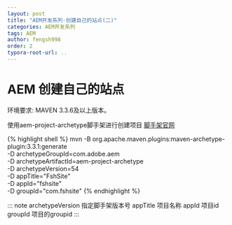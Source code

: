 ```yaml
---
layout: post
title: "AEM开发系列-创建自己的站点(二)"
categories: AEM开发系列
tags: AEM
author: fengsh998
order: 2
typora-root-url: ..
---
```


# AEM 创建自己的站点

环境要求: MAVEN 3.3.6及以上版本。

使用aem-project-archetype脚手架进行创建项目
[脚手架官网](https://github.com/adobe/aem-project-archetype)

{% highlight shell %}
mvn -B org.apache.maven.plugins:maven-archetype-plugin:3.3.1:generate \
 -D archetypeGroupId=com.adobe.aem \
 -D archetypeArtifactId=aem-project-archetype \
 -D archetypeVersion=54\
 -D appTitle="FshSite" \
 -D appId="fshsite" \
 -D groupId="com.fshsite"
{% endhighlight %}

::: note
archetypeVersion 指定脚手架版本号
appTitle 项目名称
appId 项目id
groupId 项目的groupid
:::
